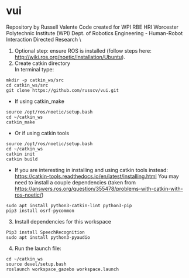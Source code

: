 # vui
Repository by Russell Valente
Code created for WPI RBE HRI
Worcester Polytechnic Institute (WPI)
Dept. of Robotics Engineering - Human-Robot Interaction Directed Research \

1. Optional step: ensure ROS is installed (follow steps here: http://wiki.ros.org/noetic/Installation/Ubuntu).  
2. Create catkin directory  
In terminal type:  
```
mkdir -p catkin_ws/src
cd catkin_ws/src
git clone https://github.com/russcv/vui.git
```

* If using catkin_make  
```
source /opt/ros/noetic/setup.bash  
cd ~/catkin_ws  
catkin_make  
```  
* Or if using catkin tools  
```
source /opt/ros/noetic/setup.bash  
cd ~/catkin_ws  
catkin init  
catkin build  
```  
* If you are interesting in installing and using catkin tools instead: https://catkin-tools.readthedocs.io/en/latest/installing.html
You may need to install a couple dependencies (taken from https://answers.ros.org/question/355478/problems-with-catkin-with-ros-noetic/)  
```
sudo apt install python3-catkin-lint python3-pip  
pip3 install osrf-pycommon
```  
  
3. Install dependencies for this workspace  
```
Pip3 install SpeechRecognition  
sudo apt install python3-pyaudio
```
  
4. Run the launch file:
```
cd ~/catkin_ws  
source devel/setup.bash  
roslaunch workspace_gazebo workspace.launch
```
